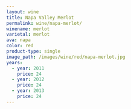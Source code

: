 ```yaml
---
layout: wine
title: Napa Valley Merlot
permalink: wine/napa-merlot/
winename: merlot
varietal: merlot
ava: napa
color: red
product-type: single
image_path: /images/wine/red/napa-merlot.jpg
years:
  - year: 2011
    price: 24
  - year: 2012
    price: 24
  - year: 2013
    price: 24
---
```



